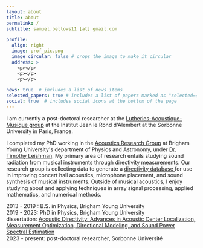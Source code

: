 ```yaml
---
layout: about
title: about
permalink: /
subtitle: samuel.bellows11 [at] gmail.com

profile:
  align: right
  image: prof_pic.png
  image_circular: false # crops the image to make it circular
  address: >
    <p></p>
    <p></p>
    <p></p> 

news: true  # includes a list of news items
selected_papers: true # includes a list of papers marked as "selected={true}"
social: true  # includes social icons at the bottom of the page
---
```


I am currently a post-doctoral researcher at the <a href="http://www.dalembert.upmc.fr/lam/" target="_blank">Lutheries-Acoustique-Musique group</a> at the Institut Jean le Rond d'Alembert at the Sorbonne University in Paris, France. 

I completed my PhD working in the <a href="https://acoustics.byu.edu/overview" target="_blank">Acoustics Research Group</a> at Brigham Young University's 
department of Physics and Astronomy, under <a href="https://physics.byu.edu/department/directory/leishman" target="_blank">Dr. Timothy Leishman</a>. My primary area of research entails studying sound radiation from musical instruments through directivity measurements. Our research group is collecting data to generate a <a href="https://scholarsarchive.byu.edu/directivity/" target="_blank"> directivity database </a> for use in improving concert hall acoustics, microphone placement, and sound synthesis of musical instruments. Outside of musical acoustics, I enjoy studying about and applying techniques in array signal processing, applied mathematics, and numerical methods.   

2013 - 2019 : B.S. in Physics, Brigham Young University  
2019 - 2023: PhD in Physics, Brigham Young University  
    dissertation: <a href="https://scholarsarchive.byu.edu/etd/10021/" target="_blank">Acoustic Directivity: Advances in Acoustic Center Localization, Measurement Optimization, Directional Modeling, and Sound Power Spectral Estimation</a>  
2023 - present: post-doctoral researcher, Sorbonne Université 

